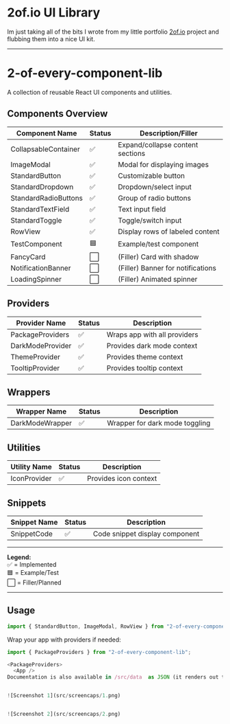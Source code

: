 # 2of.io UI Library

Im just taking all of the bits I wrote from my little portfolio [2of.io](https://2of.io) project and flubbing them into a nice UI kit.

---
# 2-of-every-component-lib

A collection of reusable React UI components and utilities.

## Components Overview

| Component Name            | Status   | Description/Filler                |
|---------------------------|----------|-----------------------------------|
| CollapsableContainer      | ✅       | Expand/collapse content sections  |
| ImageModal                | ✅       | Modal for displaying images       |
| StandardButton            | ✅       | Customizable button               |
| StandardDropdown          | ✅       | Dropdown/select input             |
| StandardRadioButtons      | ✅       | Group of radio buttons            |
| StandardTextField         | ✅       | Text input field                  |
| StandardToggle            | ✅       | Toggle/switch input               |
| RowView                   | ✅       | Display rows of labeled content   |
| TestComponent             | 🟦       | Example/test component            |
| FancyCard                 | ⬜️       | (Filler) Card with shadow         |
| NotificationBanner        | ⬜️       | (Filler) Banner for notifications |
| LoadingSpinner            | ⬜️       | (Filler) Animated spinner         |

## Providers

| Provider Name      | Status   | Description                        |
|--------------------|----------|------------------------------------|
| PackageProviders   | ✅       | Wraps app with all providers       |
| DarkModeProvider   | ✅       | Provides dark mode context         |
| ThemeProvider      | ✅       | Provides theme context             |
| TooltipProvider    | ✅       | Provides tooltip context           |

## Wrappers

| Wrapper Name           | Status   | Description                      |
|------------------------|----------|----------------------------------|
| DarkModeWrapper        | ✅       | Wrapper for dark mode toggling   |

## Utilities

| Utility Name           | Status   | Description                      |
|------------------------|----------|----------------------------------|
| IconProvider           | ✅       | Provides icon context            |

## Snippets

| Snippet Name           | Status   | Description                      |
|------------------------|----------|----------------------------------|
| SnippetCode            | ✅       | Code snippet display component   |

---

**Legend:**  
✅ = Implemented  
🟦 = Example/Test  
⬜️ = Filler/Planned

---

## Usage

```js
import { StandardButton, ImageModal, RowView } from "2-of-every-component-lib";
```

Wrap your app with providers if needed:

```js
import { PackageProviders } from "2-of-every-component-lib";

<PackageProviders>
  <App />
Documentation is also available in /src/data  as JSON (it renders out to the / path anyway as below)


![Screenshot 1](src/screencaps/1.png)


![Screenshot 2](src/screencaps/2.png)



